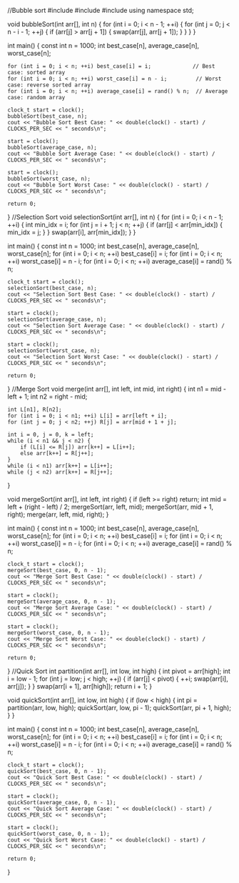 //Bubble sort
#include <iostream>
#include <ctime>
#include <algorithm>
using namespace std;

void bubbleSort(int arr[], int n) {
    for (int i = 0; i < n - 1; ++i) {
        for (int j = 0; j < n - i - 1; ++j) {
            if (arr[j] > arr[j + 1]) {
                swap(arr[j], arr[j + 1]);
            }
        }
    }
}

int main() {
    const int n = 1000;
    int best_case[n], average_case[n], worst_case[n];
    
    for (int i = 0; i < n; ++i) best_case[i] = i;             // Best case: sorted array
    for (int i = 0; i < n; ++i) worst_case[i] = n - i;         // Worst case: reverse sorted array
    for (int i = 0; i < n; ++i) average_case[i] = rand() % n;  // Average case: random array

    clock_t start = clock();
    bubbleSort(best_case, n);
    cout << "Bubble Sort Best Case: " << double(clock() - start) / CLOCKS_PER_SEC << " seconds\n";

    start = clock();
    bubbleSort(average_case, n);
    cout << "Bubble Sort Average Case: " << double(clock() - start) / CLOCKS_PER_SEC << " seconds\n";

    start = clock();
    bubbleSort(worst_case, n);
    cout << "Bubble Sort Worst Case: " << double(clock() - start) / CLOCKS_PER_SEC << " seconds\n";

    return 0;
}
//Selection Sort
void selectionSort(int arr[], int n) {
    for (int i = 0; i < n - 1; ++i) {
        int min_idx = i;
        for (int j = i + 1; j < n; ++j) {
            if (arr[j] < arr[min_idx]) {
                min_idx = j;
            }
        }
        swap(arr[i], arr[min_idx]);
    }
}

int main() {
    const int n = 1000;
    int best_case[n], average_case[n], worst_case[n];
    for (int i = 0; i < n; ++i) best_case[i] = i;
    for (int i = 0; i < n; ++i) worst_case[i] = n - i;
    for (int i = 0; i < n; ++i) average_case[i] = rand() % n;

    clock_t start = clock();
    selectionSort(best_case, n);
    cout << "Selection Sort Best Case: " << double(clock() - start) / CLOCKS_PER_SEC << " seconds\n";

    start = clock();
    selectionSort(average_case, n);
    cout << "Selection Sort Average Case: " << double(clock() - start) / CLOCKS_PER_SEC << " seconds\n";

    start = clock();
    selectionSort(worst_case, n);
    cout << "Selection Sort Worst Case: " << double(clock() - start) / CLOCKS_PER_SEC << " seconds\n";

    return 0;
}
//Merge Sort
void merge(int arr[], int left, int mid, int right) {
    int n1 = mid - left + 1;
    int n2 = right - mid;

    int L[n1], R[n2];
    for (int i = 0; i < n1; ++i) L[i] = arr[left + i];
    for (int j = 0; j < n2; ++j) R[j] = arr[mid + 1 + j];

    int i = 0, j = 0, k = left;
    while (i < n1 && j < n2) {
        if (L[i] <= R[j]) arr[k++] = L[i++];
        else arr[k++] = R[j++];
    }
    while (i < n1) arr[k++] = L[i++];
    while (j < n2) arr[k++] = R[j++];
}

void mergeSort(int arr[], int left, int right) {
    if (left >= right) return;
    int mid = left + (right - left) / 2;
    mergeSort(arr, left, mid);
    mergeSort(arr, mid + 1, right);
    merge(arr, left, mid, right);
}

int main() {
    const int n = 1000;
    int best_case[n], average_case[n], worst_case[n];
    for (int i = 0; i < n; ++i) best_case[i] = i;
    for (int i = 0; i < n; ++i) worst_case[i] = n - i;
    for (int i = 0; i < n; ++i) average_case[i] = rand() % n;

    clock_t start = clock();
    mergeSort(best_case, 0, n - 1);
    cout << "Merge Sort Best Case: " << double(clock() - start) / CLOCKS_PER_SEC << " seconds\n";

    start = clock();
    mergeSort(average_case, 0, n - 1);
    cout << "Merge Sort Average Case: " << double(clock() - start) / CLOCKS_PER_SEC << " seconds\n";

    start = clock();
    mergeSort(worst_case, 0, n - 1);
    cout << "Merge Sort Worst Case: " << double(clock() - start) / CLOCKS_PER_SEC << " seconds\n";

    return 0;
}
//Quick Sort
int partition(int arr[], int low, int high) {
    int pivot = arr[high];
    int i = low - 1;
    for (int j = low; j < high; ++j) {
        if (arr[j] < pivot) {
            ++i;
            swap(arr[i], arr[j]);
        }
    }
    swap(arr[i + 1], arr[high]);
    return i + 1;
}

void quickSort(int arr[], int low, int high) {
    if (low < high) {
        int pi = partition(arr, low, high);
        quickSort(arr, low, pi - 1);
        quickSort(arr, pi + 1, high);
    }
}

int main() {
    const int n = 1000;
    int best_case[n], average_case[n], worst_case[n];
    for (int i = 0; i < n; ++i) best_case[i] = i;
    for (int i = 0; i < n; ++i) worst_case[i] = n - i;
    for (int i = 0; i < n; ++i) average_case[i] = rand() % n;

    clock_t start = clock();
    quickSort(best_case, 0, n - 1);
    cout << "Quick Sort Best Case: " << double(clock() - start) / CLOCKS_PER_SEC << " seconds\n";

    start = clock();
    quickSort(average_case, 0, n - 1);
    cout << "Quick Sort Average Case: " << double(clock() - start) / CLOCKS_PER_SEC << " seconds\n";

    start = clock();
    quickSort(worst_case, 0, n - 1);
    cout << "Quick Sort Worst Case: " << double(clock() - start) / CLOCKS_PER_SEC << " seconds\n";

    return 0;
}
